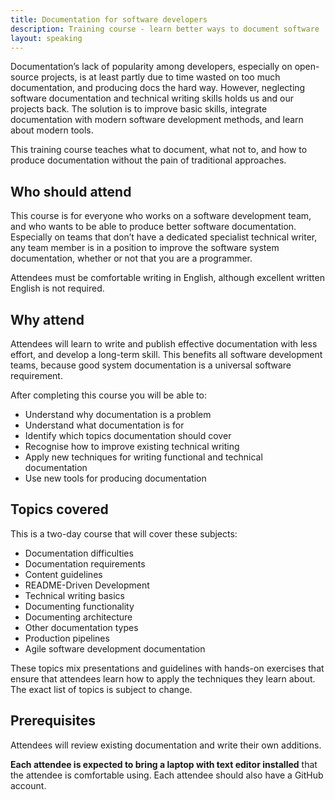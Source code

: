 ```yaml
---
title: Documentation for software developers
description: Training course - learn better ways to document software
layout: speaking
---
```


Documentation’s lack of popularity among developers, especially on open-source projects, is at least partly due to time wasted on too much documentation, and producing docs the hard way. 
However, neglecting software documentation and technical writing skills holds us and our projects back. The solution is to improve basic skills, integrate documentation with modern software development methods, and learn about modern tools. 

This training course teaches what to document, what not to, and how to produce documentation without the pain of traditional approaches. 

## Who should attend

This course is for everyone who works on a software development team, and who wants to be able to produce better software documentation.
Especially on teams that don’t have a dedicated specialist technical writer, any team member is in a position to improve the software system documentation, whether or not that you are a programmer.

Attendees must be comfortable writing in English, although excellent written English is not required.

## Why attend

Attendees will learn to write and publish effective documentation with less effort, and develop a long-term skill. 
This benefits all software development teams, because good system documentation is a universal software requirement.

After completing this course you will be able to:

* Understand why documentation is a problem
* Understand what documentation is for
* Identify which topics documentation should cover
* Recognise how to improve existing technical writing
* Apply new techniques for writing functional and technical documentation
* Use new tools for producing documentation

## Topics covered

This is a two-day course that will cover these subjects:

* Documentation difficulties
* Documentation requirements
* Content guidelines
* README-Driven Development
* Technical writing basics
* Documenting functionality
* Documenting architecture
* Other documentation types
* Production pipelines
* Agile software development documentation

These topics mix presentations and guidelines with hands-on exercises that ensure that attendees learn how to apply the techniques they learn about.
The exact list of topics is subject to change.

## Prerequisites

Attendees will review existing documentation and write their own additions.

**Each attendee is expected to bring a laptop with text editor installed** that the attendee is comfortable using.
Each attendee should also have a GitHub account.
